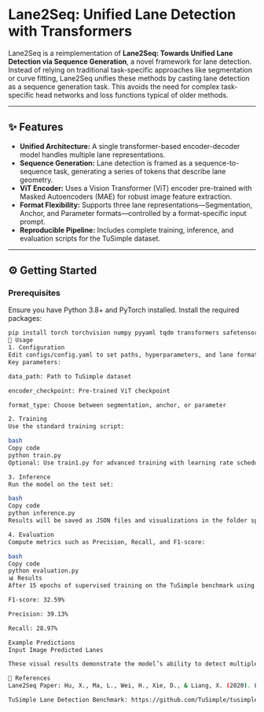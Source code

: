 # Lane2Seq: Unified Lane Detection with Transformers

Lane2Seq is a reimplementation of **Lane2Seq: Towards Unified Lane Detection via Sequence Generation**, a novel framework for lane detection. Instead of relying on traditional task-specific approaches like segmentation or curve fitting, Lane2Seq unifies these methods by casting lane detection as a sequence generation task. This avoids the need for complex task-specific head networks and loss functions typical of older methods.

---

## ✨ Features

- **Unified Architecture:** A single transformer-based encoder-decoder model handles multiple lane representations.  
- **Sequence Generation:** Lane detection is framed as a sequence-to-sequence task, generating a series of tokens that describe lane geometry.  
- **ViT Encoder:** Uses a Vision Transformer (ViT) encoder pre-trained with Masked Autoencoders (MAE) for robust image feature extraction.  
- **Format Flexibility:** Supports three lane representations—Segmentation, Anchor, and Parameter formats—controlled by a format-specific input prompt.  
- **Reproducible Pipeline:** Includes complete training, inference, and evaluation scripts for the TuSimple dataset.  

---

## ⚙️ Getting Started

### Prerequisites

Ensure you have Python 3.8+ and PyTorch installed. Install the required packages:

```bash
pip install torch torchvision numpy pyyaml tqdm transformers safetensors opencv-python shapely Pillow
🚀 Usage
1. Configuration
Edit configs/config.yaml to set paths, hyperparameters, and lane format.
Key parameters:

data_path: Path to TuSimple dataset

encoder_checkpoint: Pre-trained ViT checkpoint

format_type: Choose between segmentation, anchor, or parameter

2. Training
Use the standard training script:

bash
Copy code
python train.py
Optional: Use train1.py for advanced training with learning rate scheduler and label smoothing.

3. Inference
Run the model on the test set:

bash
Copy code
python inference.py
Results will be saved as JSON files and visualizations in the folder specified in config.yaml.

4. Evaluation
Compute metrics such as Precision, Recall, and F1-score:

bash
Copy code
python evaluation.py
📊 Results
After 15 epochs of supervised training on the TuSimple benchmark using the anchor format:

F1-score: 32.59%

Precision: 39.13%

Recall: 28.97%

Example Predictions
Input Image	Predicted Lanes

These visual results demonstrate the model’s ability to detect multiple lanes under diverse driving conditions.

📖 References
Lane2Seq Paper: Hu, X., Ma, L., Wei, H., Xie, D., & Liang, X. (2020). Lane2Seq: Towards Unified Lane Detection via Sequence Generation. arXiv:2012.01629

TuSimple Lane Detection Benchmark: https://github.com/TuSimple/tusimple-benchmark

